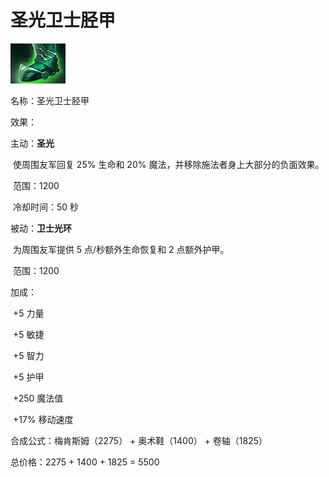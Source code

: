# 圣光卫士胫甲

![](src/icon/mjz_guardian_greaves_holy_light.png)

名称：圣光卫士胫甲

效果：

主动：**圣光**

​	使周围友军回复 25% 生命和 20% 魔法，并移除施法者身上大部分的负面效果。

​	范围：1200

​	冷却时间：50 秒

被动：**卫士光环**

​	为周围友军提供 5 点/秒额外生命恢复和 2 点额外护甲。

​	范围：1200

加成：

​	+5 力量

​	+5 敏捷

​	+5 智力

​	+5 护甲	

​	+250 魔法值

​	+17% 移动速度



合成公式：梅肯斯姆（2275） + 奥术鞋（1400） + 卷轴（1825）

总价格：2275 + 1400 + 1825 = 5500









